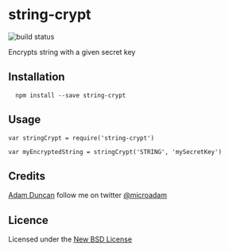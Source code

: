 # string-crypt

![build status](https://goo.gl/miKNQN)

Encrypts string with a given secret key

## Installation

      npm install --save string-crypt

## Usage

    var stringCrypt = require('string-crypt')

    var myEncryptedString = stringCrypt('STRING', 'mySecretKey')

## Credits
[Adam Duncan](https://github.com/microadam/) follow me on twitter [@microadam](http://twitter.com/microadam)

## Licence
Licensed under the [New BSD License](http://opensource.org/licenses/bsd-license.php)

